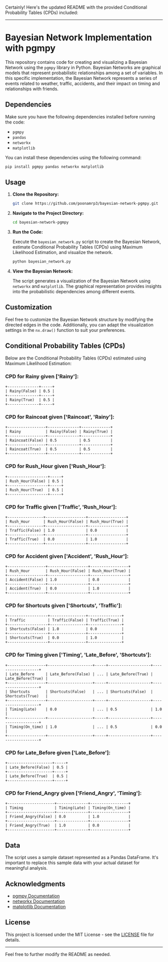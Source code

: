 Certainly! Here's the updated README with the provided Conditional Probability Tables (CPDs) included:

---

# Bayesian Network Implementation with pgmpy

This repository contains code for creating and visualizing a Bayesian Network using the `pgmpy` library in Python. Bayesian Networks are graphical models that represent probabilistic relationships among a set of variables. In this specific implementation, the Bayesian Network represents a series of events related to weather, traffic, accidents, and their impact on timing and relationships with friends.

## Dependencies

Make sure you have the following dependencies installed before running the code:

- `pgmpy`
- `pandas`
- `networkx`
- `matplotlib`

You can install these dependencies using the following command:

```bash
pip install pgmpy pandas networkx matplotlib
```

## Usage

1. **Clone the Repository:**

    ```bash
    git clone https://github.com/poonamrp3/bayesian-network-pgmpy.git
    ```

2. **Navigate to the Project Directory:**

    ```bash
    cd bayesian-network-pgmpy
    ```

3. **Run the Code:**

    Execute the `bayesian_network.py` script to create the Bayesian Network, estimate Conditional Probability Tables (CPDs) using Maximum Likelihood Estimation, and visualize the network.

    ```bash
    python bayesian_network.py
    ```

4. **View the Bayesian Network:**

    The script generates a visualization of the Bayesian Network using `networkx` and `matplotlib`. The graphical representation provides insights into the probabilistic dependencies among different events.

## Customization

Feel free to customize the Bayesian Network structure by modifying the directed edges in the code. Additionally, you can adapt the visualization settings in the `nx.draw()` function to suit your preferences.

## Conditional Probability Tables (CPDs)

Below are the Conditional Probability Tables (CPDs) estimated using Maximum Likelihood Estimation:

### CPD for Rainy given ['Rainy']:
```
+--------------+-----+
| Rainy(False) | 0.5 |
+--------------+-----+
| Rainy(True)  | 0.5 |
+--------------+-----+
```

### CPD for Raincoat given ['Raincoat', 'Rainy']:
```
+-----------------+--------------+-------------+
| Rainy           | Rainy(False) | Rainy(True) |
+-----------------+--------------+-------------+
| Raincoat(False) | 0.5          | 0.5         |
+-----------------+--------------+-------------+
| Raincoat(True)  | 0.5          | 0.5         |
+-----------------+--------------+-------------+
```

### CPD for Rush_Hour given ['Rush_Hour']:
```
+------------------+-----+
| Rush_Hour(False) | 0.5 |
+------------------+-----+
| Rush_Hour(True)  | 0.5 |
+------------------+-----+
```

### CPD for Traffic given ['Traffic', 'Rush_Hour']:
```
+----------------+------------------+-----------------+
| Rush_Hour      | Rush_Hour(False) | Rush_Hour(True) |
+----------------+------------------+-----------------+
| Traffic(False) | 1.0              | 0.0             |
+----------------+------------------+-----------------+
| Traffic(True)  | 0.0              | 1.0             |
+----------------+------------------+-----------------+
```

### CPD for Accident given ['Accident', 'Rush_Hour']:
```
+-----------------+------------------+-----------------+
| Rush_Hour       | Rush_Hour(False) | Rush_Hour(True) |
+-----------------+------------------+-----------------+
| Accident(False) | 1.0              | 0.0             |
+-----------------+------------------+-----------------+
| Accident(True)  | 0.0              | 1.0             |
+-----------------+------------------+-----------------+
```

### CPD for Shortcuts given ['Shortcuts', 'Traffic']:
```
+------------------+----------------+---------------+
| Traffic          | Traffic(False) | Traffic(True) |
+------------------+----------------+---------------+
| Shortcuts(False) | 1.0            | 0.0           |
+------------------+----------------+---------------+
| Shortcuts(True)  | 0.0            | 1.0           |
+------------------+----------------+---------------+
```

### CPD for Timing given ['Timing', 'Late_Before', 'Shortcuts']:
```
+-----------------+--------------------+-----+-------------------+-------------------+
| Late_Before     | Late_Before(False) | ... | Late_Before(True) | Late_Before(True) |
+-----------------+--------------------+-----+-------------------+-------------------+
| Shortcuts       | Shortcuts(False)   | ... | Shortcuts(False)  | Shortcuts(True)   |
+-----------------+--------------------+-----+-------------------+-------------------+
| Timing(Late)    | 0.0                | ... | 0.5               | 1.0               |
+-----------------+--------------------+-----+-------------------+-------------------+
| Timing(On_time) | 1.0                | ... | 0.5               | 0.0               |
+-----------------+--------------------+-----+-------------------+-------------------+
```

### CPD for Late_Before given ['Late_Before']:
```
+--------------------+-----+
| Late_Before(False) | 0.5 |
+--------------------+-----+
| Late_Before(True)  | 0.5 |
+--------------------+-----+
```

### CPD for Friend_Angry given ['Friend_Angry', 'Timing']:
```
+---------------------+--------------+-----------------+
| Timing              | Timing(Late) | Timing(On_time) |
+---------------------+--------------+-----------------+
| Friend_Angry(False) | 0.0          | 1.0             |
+---------------------+--------------+-----------------+
| Friend_Angry(True)  | 1.0          | 0.0             |
+---------------------+--------------+-----------------+
```

## Data

The script uses a sample dataset represented as a Pandas DataFrame. It's important to replace this sample data with your actual dataset for meaningful analysis.

## Acknowledgments

- [pgmpy Documentation](https://pgmpy.org/)
- [networkx Documentation](https://networkx.github.io/)
- [matplotlib Documentation](https://matplotlib.org/)

## License

This project is licensed under the MIT License - see the [LICENSE](LICENSE) file for details.

---

Feel free to further modify the README as needed.
